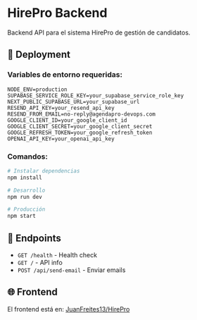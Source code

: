 # HirePro Backend

Backend API para el sistema HirePro de gestión de candidatos.

## 🚀 Deployment

### Variables de entorno requeridas:

```env
NODE_ENV=production
SUPABASE_SERVICE_ROLE_KEY=your_supabase_service_role_key
NEXT_PUBLIC_SUPABASE_URL=your_supabase_url
RESEND_API_KEY=your_resend_api_key
RESEND_FROM_EMAIL=no-reply@agendapro-devops.com
GOOGLE_CLIENT_ID=your_google_client_id
GOOGLE_CLIENT_SECRET=your_google_client_secret
GOOGLE_REFRESH_TOKEN=your_google_refresh_token
OPENAI_API_KEY=your_openai_api_key
```

### Comandos:

```bash
# Instalar dependencias
npm install

# Desarrollo
npm run dev

# Producción
npm start
```

## 🔗 Endpoints

- `GET /health` - Health check
- `GET /` - API info
- `POST /api/send-email` - Enviar emails

## 🌐 Frontend

El frontend está en: [JuanFreites13/HirePro](https://github.com/JuanFreites13/HirePro)